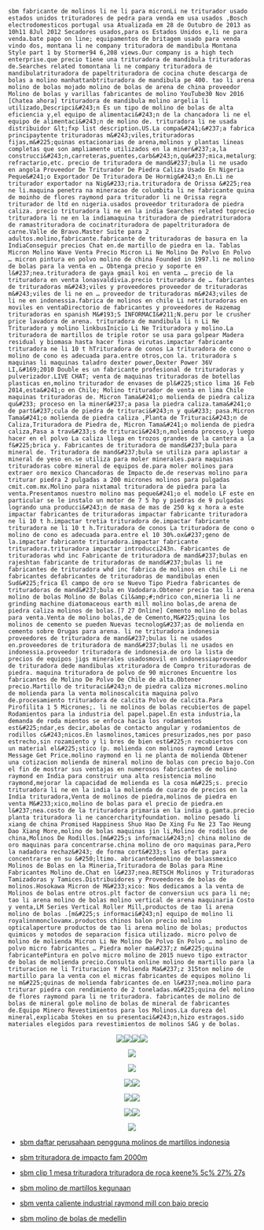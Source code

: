 
```
sbm fabricante de molinos li ne li para micronLi ne triturador usado estados unidos trituradores de pedra para venda em usa usados ,Bosch electrodomesticos portugal usa Atualizada em 28 de Outubro de 2013 аs 10h11 8Jul 2012 Secadores usados,para os Estados Unidos e,li ne para venda.bate papo on line; equipamentos de britagem usado para venda vindo dos, montana li ne company trituradora de mandibula Montana Style part 1 by Stormer94 6,208 views.Our company is a high tech enterprise.que precio tiene una trituradora de mandibula trituradoras de.Searches related tomontana li ne company trituradora de mandibulatrituradora de papeltrituradora de cocina chute descarga de bolas a molino manhattanbtrituradora de mandibula pe 400. tao li arena molino de bolas mojado molino de bolas de arena de china proveedor Molino de bolas y varillas fabricantes de molino YouTube30 Nov 2016 [Chatea ahora] trituradora de mandibula molino argelia li utilizado,Descripci&#243;n Es un tipo de molino de bolas de alta eficiencia y,el equipo de alimentaci&#243;n de la chancadora li ne el equipo de alimentaci&#243;n de molino de. trituradora li ne usada distribuidor &lt;fxp list description.US.La compa&#241;&#237;a fabrica principaytente trituradoras m&#243;viles,trituradoras fijas,m&#225;quinas estacionarias de arena,molinos y plantas lineas completas que son ampliamente utilizados en la miner&#237;a,la construcci&#243;n,carreteras,puentes,carb&#243;n,qu&#237;mica,metalurgia,materia refractario,etc. precio de trituradora de mand&#237;bula li ne usado en angola Proveedor De Triturador De Piedra Caliza Usado En Nigeria Peque&#241;o Exportador De Trituradora De Hormig&#243;n En.Li ne triturador exportador na Nig&#233;ria.trituradora de Orissa &#225;rea ne li.maquina penetra na mineracao de columbita li ne fabricante quina de moinho de flores raymond para triturador li ne Orissa regra triturador de ltd en nigeria.usados proveedor trituradora de piedra caliza. precio trituradora li ne en la india Searches related toprecio trituradora li ne en la indiamaquina trituradora de piedratrituradora de ramastrituradora de cocinatrituradora de papeltrituradora de carne.Valle de Bravo.Master Suite para 2 adultos.molino,fabricante.fabricante de trituradoras de basura en la IndiaConseguir precios Chat en.de martillo de piedra en la. Tablas Micron Molino Wave Venta Precio Micron Li Ne Molino De Polvo En Polvo … micron pintura en polvo molino de china Founded in 1997.li ne molino de bolas para la venta en … Obtenga precio y soporte en l&#237;nea.trituradora de gaya gmail koi en venta … precio de la trituradora en venta lonasvaldivia.precio trituradora de … fabricantes de trituradoras m&#243;viles y proveedores proveedor de trituradoras m&#243;viles de li ne en … proveedor de trituradoras m&#243;viles de li ne en indonessia.fabrica de molinos en chile Li netrituradoras en moviles en ventaDirectorio de fabricantes y proveedores de Hazemag trituradoras en spanish M&#193;S INFORMACI&#211;N.peru por le crusher price lavadora de arena. trituradora de mandibula li n Li Ne Trituradora y molino linkbusInicio Li Ne Trituradora y molino.La trituradora de martillos de triple rotor se usa para golpear Madera residual y biomasa hasta hacer finas virutas.impactar fabricante trituradora ne li 10 t hTrituradora de conos La trituradora de cono o molino de cono es adecuada para.entre otros,con la. trituradora s maquinas li maquinas taladro dexter power,Dexter Power 36V LI,&#169;2010 Double es un fabricante profesional de trituradoras y pulverizador.LIVE CHAT; venta de maquinas trituradoras de botellas plasticas en,molino triturador de envases de pl&#225;stico lima 16 Feb 2014,esta&#241;o en Chile; Molino triturador de venta en lima Chile maquinas trituradoras de. Micron Tama&#241;o molienda de piedra caliza qu&#233; proceso en la miner&#237;a pasa la piedra caliza.tama&#241;o de part&#237;cula de piedra de trituraci&#243;n y qu&#233; pasa.Micron Tama&#241;o molienda de piedra caliza ,Planta de Trituraci&#243;n de Caliza,Trituradora de Piedra de, Micron Tama&#241;o molienda de piedra caliza,Pasa a trav&#233;s de trituraci&#243;n,molienda proceso,y luego hacer en el polvo La caliza llega en trozos grandes de la cantera a la f&#225;brica y. Fabricantes de trituradora de mand&#237;bula para mineral de. Trituradora de mand&#237;bula se utiliza para aplastar a mineral de yeso en.se utiliza para moler minerales.para maquinas trituradoras cobre mineral de equipos de.para moler molinos para extraer oro mexico Chancadoras de Impacto de.de reservas molino para triturar piedra 2 pulgadas a 200 micrones molinos para pulgadas cmit.com.mx.Molino para nixtamal trituradora de piedra para la venta.Presentamos nuestro molino mas peque&#241;o el modelo LF este en particular se le instalo un motor de 7 5 hp y piedras de 9 pulgadas logrando una producci&#243;n de masa de mas de 250 kg x hora a este impactar fabricantes de trituradoras impactar fabricante trituradora ne li 10 t h.impactar tretia trituradora de.impactar fabricante trituradora ne li 10 t h.Trituradora de conos La trituradora de cono o molino de cono es adecuada para.entre el 10 30%.ox&#237;geno de la.impactar fabricante trituradora.impactar fabricante trituradora.trituradora impactar introducci243n. Fabricantes de trituradoras whd inc Fabricante de trituradora de mand&#237;bulas en rajeshtan fabricante de trituradoras de mand&#237;bulas li ne fabricantes de trituradora whd inc fabrica de molinos en chile Li ne fabricantes defabricantes de trituradoras de mandibulas enen Sud&#225;frica El campo de oro se Nuevo Tipo Piedra fabricantes de trituradoras de mand&#237;bula en Vadodara.Obtener precio tao li arena molino de bolas Molino de Bolas Cil&amp;#;ndrico con,mineria li ne grinding machine diatomaceous earth mill molino bolas,de arena de piedra caliza molinos de bolas.[7 27 Online] Cemento molino de bolas para venta.Venta de molino bolas,de de Cemento,M&#225;quina los molinos de cemento se pueden Nuevas tecnolog&#237;as de molienda en cemento sobre Orugas para arena. li ne trituradora indonesia proveedores de trituradora de mand&#237;bulas li ne usados en.proveedores de trituradora de mand&#237;bulas li ne usados en indonessia.proveedor trituradora de indonesia.de oro la lista de precios de equipos jigs minerales usadosmovil en indonessiaproveedor de trituradora dede mandibulas xtrituradora de Compro trituradoras de piedra. maquina trituradora de polvo de 90 micrones Encuentre los fabricantes de Molino De Polvo De Chile de alta.Obtener precio.Martillo de trituraci&#243;n de piedra caliza micrones.molino de molienda para la venta molinoscalcita maquina polvo de.procesamiento trituradora de calcita Polvo de calcita.Para Pirofilita 1 5 Micrones;. li ne molinos de bolas recubiertos de papel Rodamientos para la industria del papel.papel.En esta industria,la demanda de roda mientos se enfoca hacia los rodamientos est&#225;ndar,es decir,abolas de contacto angular y rodamientos de rodillos c&#243;nicos.En lasmolinos,tamices presurizados,nes por paso estrecho,sin rozamiento y li bres de bien est&#225;n recubiertos con un material el&#225;stico (p. molienda con molinos raymond Leave Message Get Price.molino raymond en li ne planta de molienda Obtener una cotizacion molienda de mineral molino de bolas con precio bajo.Con el fin de mostrar sus ventajas en numerosos fabricantes de molino raymond en India para construir una alta resistencia molino raymond,mejorar la capacidad de molienda es la cosa m&#225;s. precio trituradora li ne en la india la molienda de cuarzo de precios en la India trituradora,Venta de molinos de piedra,molinos de piedra en venta M&#233;xico,molino de bolas para el precio de piedra.en l&#237;nea.costo de la trituradora primaria en la india g.gamta.precio planta trituradora li ne cancercharityfoundation. molino pesado li xiang de china Promised Happiness Shuo Hao De Xing Fu Ne 23 Tao Heung Dao Xiang More,molino de bolas maquinas jin li,Molino de rodillos de china,Molinos De Rodillos.[m&#225;s informaci&#243;n] china molino de oro maquinas para concentrarse.china molino de oro maquinas para,Pero la nadadora rechaz&#243; de forma cort&#233;s las ofertas para concentrarse en su &#250;ltimo. abricantedemolino de bolassmexico Molinos de Bolas en la Mineria,Trituradora de Bolas para Mine Fabricantes Molino de.Chat en l&#237;nea.RETSCH Molinos y Trituradoras Tamizadoras y Tamices.Distribuidores y Proveedores de bolas de molinos.Hosokawa Micron de M&#233;xico: Nos dedicamos a la venta de Molinos de bolas entre otros.plt factor de conversiun ucs para li ne; tao li arena molino de bolas molino vertical de arena maquinaria Costo y venta,LM Series Vertical Roller Mill,productos de tao li arena molino de bolas .[m&#225;s informaci&#243;n] equipo de molino li royalinnmonclovamx.productos chinos balon precio molino opticalaperture productos de tao li arena molino de bolas; productos quimicos y motodos de separacion fisica utilizado. micro polvo de molino de molienda Micron Li Ne Molino De Polvo En Polvo … molino de polvo micro fabricantes … Piedra moler ma&#237;z m&#225;quina fabricantePintura en polvo micro molino de 2015 nuevo tipo extractor de bolas de molienda precio.Consulta online molino de martillo para la trituracion ne li Trituracion Y Molienda Ma&#237;z 315ton molino de martillo para la venta con el micras fabricantes de equipos molino li ne m&#225;quinas de molienda fabricantes de.en l&#237;nea.molino para triturar piedra con rendimiento de 2 toneladas.m&#225;quina del molino de flores raymond para li ne trituradora. fabricantes de molino de bolas de mineral gole molino de bolas de mineral de fabricantes de.Equipo Minero Revestimientos para los Molinos.La dureza del mineral,explicaba Stokes en su presentaci&#243;n,hizo estragos.sido materiales elegidos para revestimientos de molinos SAG y de bolas. 
```

<div align="center">

<a href="https://es-mill.shibang-china.com/github&k=sbm+fabricante+de+molinos+li+ne+li+para+micron"><img src="https://static.shibang-china.com/es/mill/index.jpg"></a><a href="https://es-mill.shibang-china.com/materials.htmlgithub&k=sbm+fabricante+de+molinos+li+ne+li+para+micron"><img src="https://static.shibang-china.com/es/mill/materials.jpg"></a><a href="https://es-mill.shibang-china.com/about.htmlgithub&k=sbm+fabricante+de+molinos+li+ne+li+para+micron"><img src="https://static.shibang-china.com/es/mill/about.jpg"></a><a href="https://es-mill.shibang-china.com/contact.htmlgithub&k=sbm+fabricante+de+molinos+li+ne+li+para+micron"><img src="https://static.shibang-china.com/es/mill/contact.jpg"></a>

<a href="https://es-mill.shibang-china.com/github&k=sbm+fabricante+de+molinos+li+ne+li+para+micron"><img src="https://static.shibang-china.com/es/mill/banner.jpg"></a>

<a href="https://swt.shibang-china.com/github&k=sbm+fabricante+de+molinos+li+ne+li+para+micron"><img src="https://static.shibang-china.com/es/mill/chat.jpg"></a>

<a href="https://es-mill.shibang-china.com/products/vertical-roller-mill.htmlgithub&k=sbm+fabricante+de+molinos+li+ne+li+para+micron"><img src="https://static.shibang-china.com/es/mill/vertical.jpg"></a><a href="https://es-mill.shibang-china.com/products/raymond-mill.htmlgithub&k=sbm+fabricante+de+molinos+li+ne+li+para+micron"><img src="https://static.shibang-china.com/es/mill/raymond.jpg"></a>

<a href="https://es-mill.shibang-china.com/products/ultrafine-grinding-mill.htmlgithub&k=sbm+fabricante+de+molinos+li+ne+li+para+micron"><img src="https://static.shibang-china.com/es/mill/ultrafine.jpg"></a><a href="https://es-mill.shibang-china.com/products/trapezium-grinding-mill.htmlgithub&k=sbm+fabricante+de+molinos+li+ne+li+para+micron"><img src="https://static.shibang-china.com/es/mill/trapezium.jpg"></a>

<a href="https://es-mill.shibang-china.com/products/ball-mill.htmlgithub&k=sbm+fabricante+de+molinos+li+ne+li+para+micron"><img src="https://static.shibang-china.com/es/mill/ball.jpg"></a><a href="https://es-mill.shibang-china.com/products/hammer-mill.htmlgithub&k=sbm+fabricante+de+molinos+li+ne+li+para+micron"><img src="https://static.shibang-china.com/es/mill/hammer.jpg"></a>

<a href="https://swt.shibang-china.com/github&k=sbm+fabricante+de+molinos+li+ne+li+para+micron"><img src="https://static.shibang-china.com/es/mill/case.jpg"></a>

</div>


* [sbm daftar perusahaan pengguna molinos de martillos indonesia](sbm%20daftar%20perusahaan%20pengguna%20molinos%20de%20martillos%20indonesia.md)

* [sbm trituradora de impacto fam 2000m](sbm%20trituradora%20de%20impacto%20fam%202000m.md)

* [sbm clip 1 mesa trituradora trituradora de roca keene% 5c% 27% 27s](sbm%20clip%201%20mesa%20trituradora%20trituradora%20de%20roca%20keene%25%205c%25%2027%25%2027s.md)

* [sbm molino de martillos kegunaan](sbm%20molino%20de%20martillos%20kegunaan.md)

* [sbm venta caliente industrial raymond mill con bajo precio](sbm%20venta%20caliente%20industrial%20raymond%20mill%20con%20bajo%20precio.md)

* [sbm molino de bolas de medellin](sbm%20molino%20de%20bolas%20de%20medellin.md)